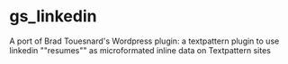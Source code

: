 gs_linkedin
===========

A port of Brad Touesnard's Wordpress plugin: a textpattern plugin to use linkedin ""resumes"" as microformated inline data on Textpattern sites 